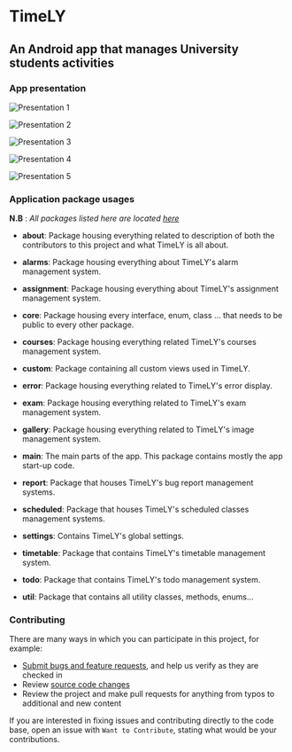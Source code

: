 # TimeLY

## An Android app that manages University students activities

### App presentation

![Presentation 1](/presentation/1.jpg?raw=true)

![Presentation 2](/presentation/2.jpg?raw=true)

![Presentation 3](/presentation/3.jpg?raw=true)

![Presentation 4](/presentation/4.jpg?raw=true)

![Presentation 5](/presentation/5.jpg?raw=true)

### Application package usages

**N.B** : _All packages listed here are located [here](https://github.com/noahweasley/TimeLY/tree/master/app/src/main/java/com/noah/timely)_

* **about**: Package housing everything related to description of both the contributors to this project
          and what TimeLY is all about.
          
* **alarms**: Package housing everything about TimeLY's alarm management system.

* **assignment**: Package housing everything about TimeLY's assignment management system.

* **core**: Package housing every interface, enum, class ... that needs to be public to every other package.
         
* **courses**: Package housing everything related TimeLY's courses management system.

* **custom**: Package containing all custom views used in TimeLY.

* **error**: Package housing everything related to TimeLY's error display.

* **exam**: Package housing everything related to TimeLY's exam management system.

* **gallery**: Package housing everything related to TimeLY's image management system.

* **main**: The main parts of the app. This package contains mostly the app start-up code.

* **report**: Package that houses TimeLY's bug report management systems.

* **scheduled**: Package that houses TimeLY's scheduled classes management systems.

* **settings**: Contains TimeLY's global settings.

* **timetable**: Package that contains TimeLY's timetable management system.
  
* **todo**: Package that contains TimeLY's todo management system.

* **util**: Package that contains all utility classes, methods, enums...


### Contributing

There are many ways in which you can participate in this project, for example:

* [Submit bugs and feature requests](https://github.com/noahweasley/TimeLY/issues), and help us verify as they are checked in
* Review [source code changes](https://github.com/noahweasley/TimeLY/pulls)
* Review the project and make pull requests for anything from typos to additional and new content


If you are interested in fixing issues and contributing directly to the code base, open an issue with `Want to Contribute`, stating what would be your contributions.
